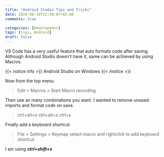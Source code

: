 ```yaml
---
title: "Android Studio Tips and Tricks"
date: 2020-08-18T22:58:07+02:00
comments: true

categories: [Development]
tags: [tips, Android]
draft: false
---
```


VS Code has a very useful feature that auto formats code after saving. Although Android Studio doesn't have it, same can be achieved by using Macros.
<!--more-->
{{< notice info >}}
 Android Studio on Windows
{{< /notice >}}  


Now from the top menu:
> Edit > Macros > Start Macro recording 

Then use as many combinations you want. I wanted to remove unused imports and format code on save. 

> ctrl+alt+o   ctrl+alt+s    ctrl+s

Finally add a keyboard shortcut:

> File > Settings > Keymap  select macro and rightclick to add keyboard shortcut

I am using ***ctrl+shift+s***  


